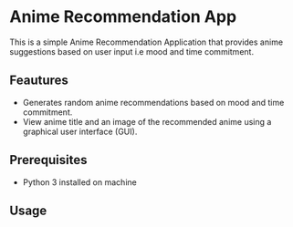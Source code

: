 # Anime Recommendation App

This is a simple Anime Recommendation Application that provides anime suggestions based on user input 
i.e mood and time commitment.

## Feautures
-  Generates random anime recommendations based on mood and time commitment.
-  View anime title and an image of the recommended anime using a graphical user interface (GUI).

## Prerequisites
- Python 3 installed on machine

## Usage
  

